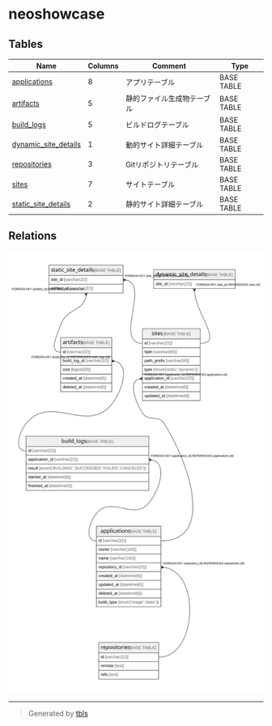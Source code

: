 # neoshowcase

## Tables

| Name | Columns | Comment | Type |
| ---- | ------- | ------- | ---- |
| [applications](applications.md) | 8 | アプリテーブル | BASE TABLE |
| [artifacts](artifacts.md) | 5 | 静的ファイル生成物テーブル | BASE TABLE |
| [build_logs](build_logs.md) | 5 | ビルドログテーブル | BASE TABLE |
| [dynamic_site_details](dynamic_site_details.md) | 1 | 動的サイト詳細テーブル | BASE TABLE |
| [repositories](repositories.md) | 3 | Gitリポジトリテーブル | BASE TABLE |
| [sites](sites.md) | 7 | サイトテーブル | BASE TABLE |
| [static_site_details](static_site_details.md) | 2 | 静的サイト詳細テーブル | BASE TABLE |

## Relations

![er](schema.svg)

---

> Generated by [tbls](https://github.com/k1LoW/tbls)
